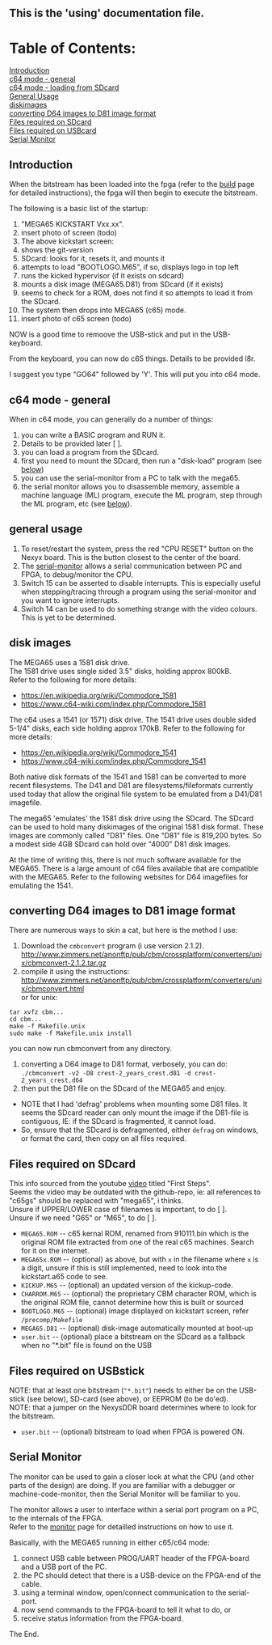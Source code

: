 ## This is the 'using' documentation file.

# Table of Contents:

[Introduction](#introduction)  
[c64 mode - general](#c64-mode---general)  
[c64 mode - loading from SDcard](#c64-mode---loading-from-sdcard)  
[General Usage](#general-usage)  
[diskimages](#disk-images)  
[converting D64 images to D81 image format](#converting-d64-images-to-d81-image-format)  
[Files required on SDcard](#files-required-on-sdcard)  
[Files required on USBcard](#files-required-on-usbcard)  
[Serial Monitor](#serial-monitor)  

## Introduction

When the bitstream has been loaded into the fpga (refer to the [build](./build.md) page for detailed instructions), the fpga will then begin to execute the bitstream.

The following is a basic list of the startup:

1. "MEGA65 KICKSTART Vxx.xx".
 1. insert photo of screen (todo)
1. The above kickstart screen:
 1. shows the git-version
 1. SDcard: looks for it, resets it, and mounts it
 1. attempts to load "BOOTLOGO.M65", if so, displays logo in top left
 1. runs the kicked hypervisor (if it exists on sdcard)
 1. mounts a disk image (MEGA65.D81) from SDcard (if it exists)
 1. seems to check for a ROM, does not find it so attempts to load it from the SDcard.
1. The system then drops into MEGA65 (c65) mode.
 1. insert photo of c65 screen (todo)

NOW is a good time to remoove the USB-stick and put in the USB-keyboard.

From the keyboard, you can now do c65 things. Details to be provided l8r.

I suggest you type "GO64" followed by 'Y'. This will put you into c64 mode.

## c64 mode - general

When in c64 mode, you can generally do a number of things:

1. you can write a BASIC program and RUN it.
 1. Details to be provided later [ ].
1. you can load a program from the SDcard.
 1. first you need to mount the SDcard, then run a "disk-load" program (see [below](#c64-mode---loading-from-sdcard))
1. you can use the serial-monitor from a PC to talk with the mega65.
 1. the serial monitor allows you to disassemble memory, assemble a machine language (ML) program, execute the ML program, step through the ML program, etc (see [below](#serial-monitor)).

## general usage

1. To reset/restart the system, press the red "CPU RESET" button on the Nexyx board. This is the button closest to the center of the board.
1. The [serial-monitor](#serial-monitor) allows a serial communication between PC and FPGA, to debug/monitor the CPU.
1. Switch 15 can be asserted to disable interrupts. This is especially useful when stepping/tracing through a program using the serial-monitor and you want to ignore interrupts.
1. Switch 14 can be used to do something strange with the video colours. This is yet to be determined.


## disk images

The MEGA65 uses a 1581 disk drive.  
The 1581 drive uses single sided 3.5" disks, holding approx 800kB.  
Refer to the following for more details:
* https://en.wikipedia.org/wiki/Commodore_1581
* https://www.c64-wiki.com/index.php/Commodore_1581

The c64 uses a 1541 (or 1571) disk drive.
The 1541 drive uses double sided 5-1/4" disks, each side holding approx 170kB.
Refer to the following for more details:
* https://en.wikipedia.org/wiki/Commodore_1541
* https://www.c64-wiki.com/index.php/Commodore_1541

Both native disk formats of the 1541 and 1581 can be converted to more recent filesystems. The D41 and D81 are filesystems/fileformats currently used today that allow the original file system to be emulated from a D41/D81 imagefile.

The mega65 'emulates' the 1581 disk drive using the SDcard. The SDcard can be used to hold many diskimages of the original 1581 disk format. These images are commonly called "D81" files. One "D81" file is 819,200 bytes. So a modest side 4GB SDcard can hold over "4000" D81 disk images.

At the time of writing this, there is not much software available for the MEGA65.
There is a large amount of c64 files available that are compatible with the MEGA65.
Refer to the following websites for D64 imagefiles for emulating the 1541.

## converting D64 images to D81 image format

There are numerous ways to skin a cat, but here is the method I use:

1. Download the ```cmbconvert``` program (i use version 2.1.2).  
http://www.zimmers.net/anonftp/pub/cbm/crossplatform/converters/unix/cbmconvert-2.1.2.tar.gz
1. compile it using the instructions:  
http://www.zimmers.net/anonftp/pub/cbm/crossplatform/converters/unix/cbmconvert.html  
or for unix:  
 ```
tar xvfz cbm...
cd cbm...
make -f Makefile.unix
sudo make -f Makefile.unix install
```
you can now run cbmconvert from any directory.

1. converting a D64 image to D81 format, verbosely, you can do:  
```./cbmconvert -v2 -D8 crest-2_years_crest.d81 -d crest-2_years_crest.d64```  
1. then put the D81 file on the SDcard of the MEGA65 and enjoy.  

* NOTE that I had 'defrag' problems when mounting some D81 files. It seems the SDcard reader can only mount the image if the D81-file is contiguous, IE: if the SDcard is fragmented, it cannot load.  
* So, ensure that the SDcard is defragmented, either ```defrag``` on windows, or format the card, then copy on all files required.

## Files required on SDcard

This info sourced from the youtube [video](https://www.youtube.com/watch?v=f_0QCLBKfpc) titled "First Steps".  
Seems the video may be outdated with the github-repo, ie: all references to "c65gs" should be replaced with "mega65", i thinks.  
Unsure if UPPER/LOWER case of filenames is important, to do [  ].  
Unsure if we need "G65" or "M65", to do [  ].  

* ```MEGA65.ROM``` -- c65 kernal ROM, renamed from 910111.bin which is the original ROM file extracted from one of the real c65 machines. Search for it on the internet.
* ```MEGA65x.ROM``` -- (optional) as above, but with ```x``` in the filename where ```x``` is a digit, unsure if this is still implemented, need to look into the kickstart.a65 code to see.
* ```KICKUP.M65``` -- (optional) an updated version of the kickup-code.
* ```CHARROM.M65``` -- (optional) the proprietary CBM character ROM, which is the original ROM file, cannot determine how this is built or sourced  
* ```BOOTLOGO.M65``` -- (optional) image displayed on kickstart screen, refer ```/precomp/Makefile```   
* ```MEGA65.D81``` -- (optional) disk-image automatically mounted at boot-up
* ```user.bit``` -- (optional) place a bitstream on the SDcard as a fallback when no "*.bit" file is found on the USB

## Files required on USBstick

NOTE: that at least one bitstream (```"*.bit"```) needs to either be on the USB-stick (see below), SD-card (see above), or EEPROM (to be do'ed).  
NOTE: that a jumper on the NexysDDR board determines where to look for the bitstream.

* ```user.bit``` -- (optional) bitstream to load when FPGA is powered ON.  

## Serial Monitor
The monitor can be used to gain a closer look at what the CPU (and other parts of the design) are doing. If you are familiar with a debugger or machine-code-monitor, then the Serial Monitor will be familiar to you.  

The monitor allows a user to interface within a serial port program on a PC, to the internals of the FPGA.  
Refer to the [monitor](./monitor.md) page for detailled instructions on how to use it.  

Basically, with the MEGA65 running in either c65/c64 mode:

1. connect USB cable between PROG/UART header of the FPGA-board and a USB port of the PC.
1. the PC should detect that there is a USB-device on the FPGA-end of the cable.
1. using a terminal window, open/connect communication to the serial-port.
1. now send commands to the FPGA-board to tell it what to do, or
1. receive status information from the FPGA-board.

The End.
